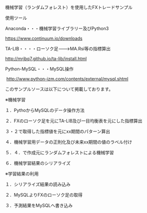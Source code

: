 機械学習（ランダムフォレスト）を使用したFXトレードサンプル

使用ツール

Anaconda・・・機械学習ライブラリー及びPython3

  https://www.continuum.io/downloads

TA-LIB・・・・ローソク足--->MA.Rsi等の指標算出

  http://mrjbq7.github.io/ta-lib/install.html

Python-MySQL・・・MySQL操作

  http://www.python-izm.com/contents/external/mysql.shtml


このサンプルソースは以下について掲載しております。

※機械学習

１．PythoからMySQLのデータ操作方法

２．FXのローソク足を元にTA-LIB及び一目均衡表を元にした指標算出

３・２で取得した指標値を元にxx期間のパターン算出

４．機械学習用データの正則化及び未来xx期間の値のラベル付け

５．４．で作成元にランダムフォレストによる機械学習

６．機械学習結果のシリアライズ


※学習結果の利用

１．シリアライズ結果の読み込み

２．MySQLよりFXのローソク足の取得

３．予測結果をMySQLへ書き込み

